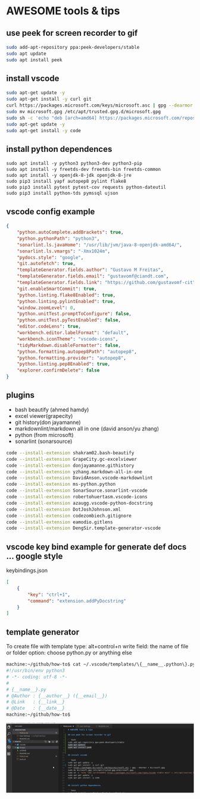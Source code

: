 # AWESOME tools & tips

## use peek for screen recorder to gif

```bash
sudo add-apt-repository ppa:peek-developers/stable
sudo apt update
sudo apt install peek
```

## install vscode

```bash
sudo apt-get update -y
sudo apt-get install -y curl git
curl https://packages.microsoft.com/keys/microsoft.asc | gpg --dearmor > microsoft.gpg
sudo mv microsoft.gpg /etc/apt/trusted.gpg.d/microsoft.gpg
sudo sh -c 'echo "deb [arch=amd64] https://packages.microsoft.com/repos/vscode stable main" > /etc/apt/sources.list.d/vscode.list'
sudo apt-get update -y
sudo apt-get install -y code
```

## install python dependences

```bass
sudo apt install -y python3 python3-dev python3-pip
sudo apt install -y freetds-dev freetds-bin freetds-common
sudo apt install -y openjdk-8-jdk openjdk-8-jre
sudo pip3 install yapf autopep8 pylint flake8
sudo pip3 install pytest pytest-cov requests python-dateutil
sudo pip3 install python-tds pymssql ujson
```

## vscode config example

```json
{
    "python.autoComplete.addBrackets": true,
    "python.pythonPath": "python3",
    "sonarlint.ls.javaHome": "/usr/lib/jvm/java-8-openjdk-amd64/",
    "sonarlint.ls.vmargs": "-Xmx1024m",
    "pydocs.style": "google",
    "git.autofetch": true,
    "templateGenerator.fields.author": "Gustavo M Freitas",
    "templateGenerator.fields.email": "gustavomf@ciandt.com",
    "templateGenerator.fields.link": "https://github.com/gustavomf-cit",
    "git.enableSmartCommit": true,
    "python.linting.flake8Enabled": true,
    "python.linting.pylintEnabled": true,
    "window.zoomLevel": 0,
    "python.unitTest.promptToConfigure": false,
    "python.unitTest.pyTestEnabled": false,
    "editor.codeLens": true,
    "workbench.editor.labelFormat": "default",
    "workbench.iconTheme": "vscode-icons",
    "tidyMarkdown.disableFormatter": false,
    "python.formatting.autopep8Path": "autopep8",
    "python.formatting.provider": "autopep8",
    "python.linting.pep8Enabled": true,
    "explorer.confirmDelete": false
}
```

## plugins

- bash beautify (ahmed hamdy)
- excel viewer(grapecity)
- git history(don jayamanne)
- markdownlint/markdown all in one (david anson/yu zhang)
- python (from microsoft)
- sonarlint (sonarsource)

```bash
code --install-extension shakram02.bash-beautify
code --install-extension GrapeCity.gc-excelviewer
code --install-extension donjayamanne.githistory
code --install-extension yzhang.markdown-all-in-one
code --install-extension DavidAnson.vscode-markdownlint
code --install-extension ms-python.python
code --install-extension SonarSource.sonarlint-vscode
code --install-extension robertohuertasm.vscode-icons
code --install-extension azaugg.vscode-python-docstring
code --install-extension DotJoshJohnson.xml
code --install-extension codezombiech.gitignore
code --install-extension eamodio.gitlens
code --install-extension DengSir.template-generator-vscode
```

## vscode key bind example for generate def docs ... google style

keybindings.json

```json
[
    {
        "key": "ctrl+1",
        "command": "extension.addPyDocstring"
    }
]
```

## template generator

To create file with template
type: alt+control+n
write field: the name of file or folder
option: choose python.py or anything else

```bash
machine:~/github/how-to$ cat ~/.vscode/templates/\{__name__.python\}.py
#!/usr/bin/env python3
# -*- coding: utf-8 -*-
#
# {__name__}.py
# @Author : {__author__} ({__email__})
# @Link   : {__link__}
# @Date   : {__date__}
machine:~/github/how-to$
```

![peek + template generator](./images/using_template.gif)
